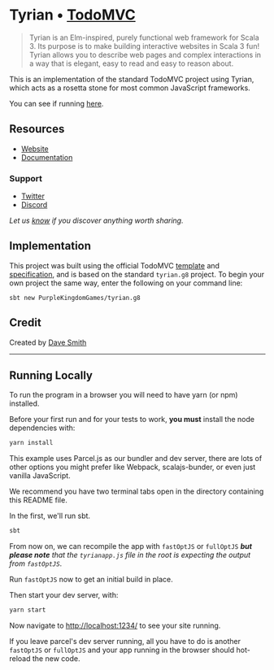 # Tyrian • [TodoMVC](http://todomvc.com)

> Tyrian is an Elm-inspired, purely functional web framework for Scala 3. Its purpose is to make building interactive websites in Scala 3 fun! Tyrian allows you to describe web pages and complex interactions in a way that is elegant, easy to read and easy to reason about.

This is an implementation of the standard TodoMVC project using Tyrian, which acts as a rosetta stone for most common JavaScript frameworks.

You can see if running [here](https://github.com/PurpleKingdomGames/tyrian-todo).

## Resources

- [Website](https://tyrian.indigoengine.io/)
- [Documentation](https://tyrian.indigoengine.io/concepts/guided-tour/)

### Support

- [Twitter](https://twitter.com/indigoengine)
- [Discord](https://discord.gg/b5CD47g)

*Let us [know](https://github.com/PurpleKingdomGames/tyrian/issues) if you discover anything worth sharing.*

## Implementation

This project was built using the official TodoMVC [template](https://github.com/tastejs/todomvc-app-template) and [specification](https://github.com/tastejs/todomvc/blob/master/app-spec.md), and is based on the standard `tyrian.g8` project. To begin your own project the same way, enter the following on your command line:

`sbt new PurpleKingdomGames/tyrian.g8`

## Credit

Created by [Dave Smith](https://github.com/davesmith00000)

---

## Running Locally

To run the program in a browser you will need to have yarn (or npm) installed.

Before your first run and for your tests to work, **you must** install the node dependencies with:

```sh
yarn install
```

This example uses Parcel.js as our bundler and dev server, there are lots of other options you might prefer like Webpack, scalajs-bunder, or even just vanilla JavaScript.

We recommend you have two terminal tabs open in the directory containing this README file.

In the first, we'll run sbt.

```sh
sbt
```

From now on, we can recompile the app with `fastOptJS` or `fullOptJS` _**but please note** that the `tyrianapp.js` file in the root is expecting the output from `fastOptJS`_.

Run `fastOptJS` now to get an initial build in place.

Then start your dev server, with:

```sh
yarn start
```

Now navigate to [http://localhost:1234/](http://localhost:1234/) to see your site running.

If you leave parcel's dev server running, all you have to do is another `fastOptJS` or `fullOptJS` and your app running in the browser should hot-reload the new code.
